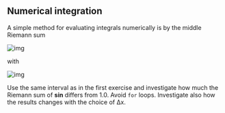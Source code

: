 ## Numerical integration

A simple method for evaluating integrals numerically is by the middle Riemann
sum

<!--- Equation
S = \sum_{i=1}^n f(x'_i) \Delta x
--->

![img](https://quicklatex.com/cache3/e2/ql_30419670e67bc2b3d039e8a9d8653de2_l3.png)

with

<!--- Equation
x'_i = (x_i + x_{i-1}) / 2
--->

![img](https://quicklatex.com/cache3/09/ql_f124fd5c831e873c6abd41160fae2d09_l3.png)

Use the same interval as in the first exercise and investigate how much the
Riemann sum of **sin** differs from 1.0. Avoid `for` loops. Investigate also
how the results changes with the choice of Δx.
